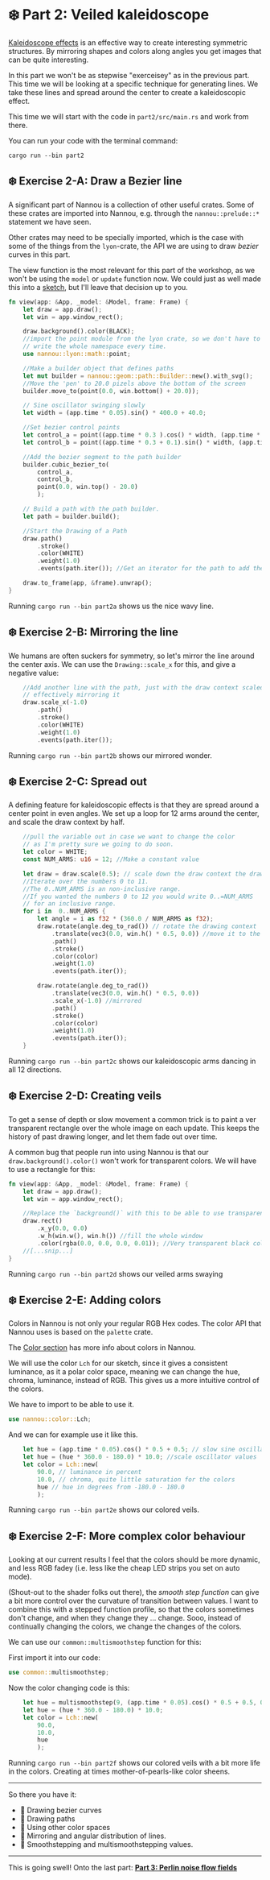# ❄️  Part 2: Veiled kaleidoscope
[Kaleidoscope effects](https://en.wikipedia.org/wiki/Kaleidoscope) is an effective way to create interesting symmetric structures. By mirroring shapes and colors along angles you get images that can be quite interesting.

In this part we won't be as stepwise "exerceisey" as in the previous part.
This time we will be looking at a specific technique for generating lines.
We take these lines and spread around the center to create a kaleidoscopic effect.

This time we will start with the code in `part2/src/main.rs` and work from there.

You can run your code with the terminal command:
```
cargo run --bin part2
```

## ❄️  Exercise 2-A: Draw a Bezier line
A significant part of Nannou is a collection of other useful crates.
Some of these crates are imported into Nannou, e.g. through the `nannou::prelude::*` statement we have seen.

Other crates may need to be specially imported, which is the case with some of the things from the `lyon`-crate, the API we are using to draw _bezier_ curves in this part.

The view function is the most relevant for this part of the workshop, as we won't be using the `model` or `update` function now.
We could just as well made this into a [sketch](https://guide.nannou.cc/tutorials/basics/sketch-vs-app.html), but I'll leave that decision up to you.

```rust
fn view(app: &App, _model: &Model, frame: Frame) {
    let draw = app.draw();
    let win = app.window_rect();

    draw.background().color(BLACK);
    //import the point module from the lyon crate, so we don't have to
    // write the whole namespace every time.
    use nannou::lyon::math::point;

    //Make a builder object that defines paths
    let mut builder = nannou::geom::path::Builder::new().with_svg();
    //Move the 'pen' to 20.0 pizels above the bottom of the screen
    builder.move_to(point(0.0, win.bottom() + 20.0));

    // Sine oscillator swinging slowly
    let width = (app.time * 0.05).sin() * 400.0 + 40.0;

    //Set bezier control points
    let control_a = point((app.time * 0.3 ).cos() * width, (app.time * 0.1).sin() * width);
    let control_b = point((app.time * 0.3 + 0.1).sin() * width, (app.time * 0.1).cos() * width);

    //Add the bezier segment to the path builder
    builder.cubic_bezier_to(
        control_a,
        control_b,
        point(0.0, win.top() - 20.0)
        );

    // Build a path with the path builder.
    let path = builder.build();

    //Start the Drawing of a Path
    draw.path()
        .stroke()
        .color(WHITE)
        .weight(1.0)
        .events(path.iter()); //Get an iterator for the path to add the points to the path drawing

    draw.to_frame(app, &frame).unwrap();
}
```

Running `cargo run --bin part2a` shows us the nice wavy line.

## ❄️  Exercise 2-B: Mirroring the line

We humans are often suckers for symmetry, so let's mirror the line around the center axis.
We can use the `Drawing::scale_x` for this, and give a negative value:

```rust
    //Add another line with the path, just with the draw context scaled with a negative value
    // effectively mirroring it
    draw.scale_x(-1.0)
        .path()
        .stroke()
        .color(WHITE)
        .weight(1.0)
        .events(path.iter());
```

Running `cargo run --bin part2b` shows our mirrored wonder.

## ❄️  Exercise 2-C: Spread out
A defining feature for kaleidoscopic effects is that they are spread around a center point in even angles.
We set up a loop for 12 arms around the center, and scale the draw context by half.

```rust
    //pull the variable out in case we want to change the color
    // as I'm pretty sure we going to do soon.
    let color = WHITE;
    const NUM_ARMS: u16 = 12; //Make a constant value

    let draw = draw.scale(0.5); // scale down the draw context the draw in half the size
    //Iterate over the numbers 0 to 11.
    //The 0..NUM_ARMS is an non-inclusive range.
    //If you wanted the numbers 0 to 12 you would write 0..=NUM_ARMS
    // for an inclusive range.
    for i in  0..NUM_ARMS {
        let angle = i as f32 * (360.0 / NUM_ARMS as f32);
        draw.rotate(angle.deg_to_rad()) // rotate the drawing context
            .translate(vec3(0.0, win.h() * 0.5, 0.0)) //move it to the center of the screen
            .path()
            .stroke()
            .color(color)
            .weight(1.0)
            .events(path.iter());

        draw.rotate(angle.deg_to_rad())
            .translate(vec3(0.0, win.h() * 0.5, 0.0))
            .scale_x(-1.0) //mirrored
            .path()
            .stroke()
            .color(color)
            .weight(1.0)
            .events(path.iter());
    }

```

Running `cargo run --bin part2c` shows our kaleidoscopic arms dancing in all 12 directions.

## ❄️  Exercise 2-D: Creating veils
To get a sense of depth or slow movement a common trick is to paint a ver transparent rectangle over the whole image on each update.
This keeps the history of past drawing longer, and let them fade out over time.

A common bug that people run into using Nannou is that our `draw.background().color()` won't work for transparent colors.
We will have to use a rectangle for this:

```rust
fn view(app: &App, _model: &Model, frame: Frame) {
    let draw = app.draw();
    let win = app.window_rect();

    //Replace the `background()` with this to be able to use transparent colors
    draw.rect()
        .x_y(0.0, 0.0) 
        .w_h(win.w(), win.h()) //fill the whole window
        .color(rgba(0.0, 0.0, 0.0, 0.01)); //Very transparent black color
    //[...snip...]
}
```

Running `cargo run --bin part2d` shows our veiled arms swaying

## ❄️  Exercise 2-E: Adding colors
Colors in Nannou is not only your regular RGB Hex codes.
The color API that Nannou uses is based on the `palette` crate.

The [Color section](/texts/cheat-sheet.md#colors) has more info about colors in Nannou.

We will use the color `Lch` for our sketch, since it gives a consistent luminance, as it a polar color space, meaning we can change the hue, chroma, luminance, instead of RGB.
This gives us a more intuitive control of the colors.

We have to import to be able to use it.

```rust
use nannou::color::Lch;
```

And we can for example use it like this.

```rust
    let hue = (app.time * 0.05).cos() * 0.5 + 0.5; // slow sine oscillator
    let hue = (hue * 360.0 - 180.0) * 10.0; //scale oscillator values
    let color = Lch::new( 
        90.0, // luminance in percent
        10.0, // chroma, quite little saturation for the colors
        hue // hue in degrees from -180.0 - 180.0
        );
```

Running `cargo run --bin part2e` shows our colored veils.

## ❄️  Exercise 2-F: More complex color behaviour

Looking at our current results I feel that the colors should be more dynamic, and less RGB fadey (i.e. less like the cheap LED strips you set on auto mode).

(Shout-out to the shader folks out there), the _smooth step function_ can give a bit more control over the curvature of transition between values.
I want to combine this with a stepped function profile, so that the colors sometimes don't change, and when they change they ... change.
Sooo, instead of continually changing the colors, we change the changes of the colors.

We can use our `common::multismoothstep` function for this:

First import it into our code:
```rust
use common::multismoothstep;
```

Now the color changing code is this:

```rust
    let hue = multismoothstep(9, (app.time * 0.05).cos() * 0.5 + 0.5, 0.7);
    let hue = (hue * 360.0 - 180.0) * 10.0;
    let color = Lch::new( 
        90.0,
        10.0,
        hue
        );
```

Running `cargo run --bin part2f` shows our colored veils with a bit more life in the colors.
Creating at times mother-of-pearls-like color sheens.

---

So there you have it:
* 🎉 Drawing bezier curves
* 🎉 Drawing paths
* 🎉 Using other color spaces
* 🎉 Mirroring and angular distribution of lines.
* 🎉 Smoothstepping and multismoothstepping values.

---

This is going swell! Onto the last part: [**Part 3: Perlin noise flow fields**](/part3/README.md)
